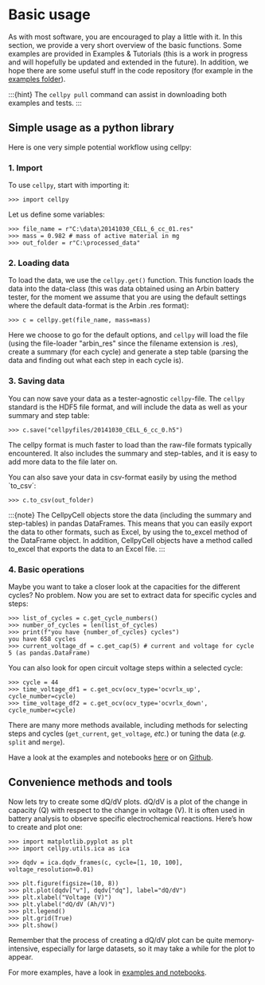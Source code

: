 # Basic usage
As with most software, you are encouraged to play a little with it.
In this section, we provide a very short overview of the basic functions.
Some examples are provided in Examples & Tutorials (this is a work
in progress and will hopefully be updated and extended in the future).
In addition, we hope there are some useful stuff in the code
repository (for example in the [examples
folder](https://github.com/jepegit/cellpy/tree/master/examples)).

:::{hint}
The `cellpy pull` command can assist in downloading
both examples and tests.
:::

## Simple usage as a python library
Here is one very simple potential workflow using cellpy:

### 1. Import

To use `cellpy`, start with importing it:

```
>>> import cellpy
```

Let us define some variables:

```
>>> file_name = r"C:\data\20141030_CELL_6_cc_01.res"
>>> mass = 0.982 # mass of active material in mg
>>> out_folder = r"C:\processed_data"
```

### 2. Loading data
To load the data, we use the `cellpy.get()` function. This function loads the data
into the data-class (this was data obtained using an Arbin battery tester,
for the moment we assume that you are using the default settings where the default
data-format is the Arbin .res format):

```
>>> c = cellpy.get(file_name, mass=mass)
```

Here we choose to go for the default options, and `cellpy` will load the file (using the
file-loader "arbin_res" since the filename extension is .res), create a summary (for each cycle)
and generate a step table (parsing the data and finding out what each step in each cycle is).

### 3. Saving data
You can now save your data as a tester-agnostic `cellpy`-file. The `cellpy` standard is
the HDF5 file format, and will include the data as well as your summary and step table:

```
>>> c.save("cellpyfiles/20141030_CELL_6_cc_0.h5")
```

The cellpy format is much faster to load than the raw-file formats typically encountered. It also includes the summary and step-tables, and it is easy to add more data to the file later on.

You can also save your data in csv-format easily by using the method `to_csv´:

```
>>> c.to_csv(out_folder)
```

:::{note}
The CellpyCell objects store the data (including the summary and step-tables) in pandas DataFrames. This means that you can easily export the data to other formats, such as Excel, by using the to_excel method of the DataFrame object. In addition, CellpyCell objects have a method called to_excel that exports the data to an Excel file.
:::

### 4. Basic operations
Maybe you want to take a closer look at the capacities for the different cycles?
No problem. Now you are set to extract data for specific cycles and steps:

```
>>> list_of_cycles = c.get_cycle_numbers()
>>> number_of_cycles = len(list_of_cycles)
>>> print(f"you have {number_of_cycles} cycles")
you have 658 cycles
>>> current_voltage_df = c.get_cap(5) # current and voltage for cycle 5 (as pandas.DataFrame)
```

You can also look for open circuit voltage steps within a selected cycle:

```
>>> cycle = 44
>>> time_voltage_df1 = c.get_ocv(ocv_type='ocvrlx_up', cycle_number=cycle)
>>> time_voltage_df2 = c.get_ocv(ocv_type='ocvrlx_down', cycle_number=cycle)
```

There are many more methods available, including methods
for selecting steps and cycles (`get_current`, `get_voltage`, *etc.*)
or tuning the data (*e.g.* `split` and `merge`).

Have a look at the examples and notebooks [here](examples/index.md) or on [Github](https://github.com/jepegit/cellpy/tree/master/examples).


## Convenience methods and tools
Now lets try to create some dQ/dV plots. dQ/dV is a plot of the change in capacity (Q) with respect to the change in voltage (V). It is often used in battery analysis to observe specific electrochemical reactions. Here’s how to create and plot one:

```
>>> import matplotlib.pyplot as plt
>>> import cellpy.utils.ica as ica

>>> dqdv = ica.dqdv_frames(c, cycle=[1, 10, 100], voltage_resolution=0.01)

>>> plt.figure(figsize=(10, 8))
>>> plt.plot(dqdv["v"], dqdv["dq"], label="dQ/dV")
>>> plt.xlabel("Voltage (V)")
>>> plt.ylabel("dQ/dV (Ah/V)")
>>> plt.legend()
>>> plt.grid(True)
>>> plt.show()
```

Remember that the process of creating a dQ/dV plot can be quite memory-intensive, especially for large datasets, so it may take a while for the plot to appear.

For more examples, have a look in [examples and notebooks](examples/index.md).
